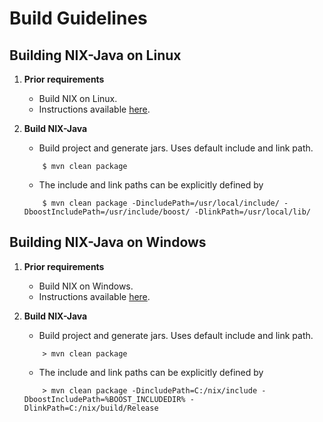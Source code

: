 Build Guidelines
================

Building NIX-Java on Linux
--------------------------

1. **Prior requirements**

   - Build NIX on Linux. 
   - Instructions available [here](https://github.com/G-Node/nix).
   
2. **Build NIX-Java**

    - Build project and generate jars. Uses default include and link path.
    
    ```
        $ mvn clean package
    ```
    
    - The include and link paths can be explicitly defined by 
    
    ```
        $ mvn clean package -DincludePath=/usr/local/include/ -DboostIncludePath=/usr/include/boost/ -DlinkPath=/usr/local/lib/
    ```
    

Building NIX-Java on Windows
----------------------------

1. **Prior requirements**

   - Build NIX on Windows. 
   - Instructions available [here](https://github.com/G-Node/nix/blob/master/Win32.md).
   
2. **Build NIX-Java**

    - Build project and generate jars. Uses default include and link path.
    
    ```
        > mvn clean package
    ```
    
    - The include and link paths can be explicitly defined by 
    
    ```
        > mvn clean package -DincludePath=C:/nix/include -DboostIncludePath=%BOOST_INCLUDEDIR% -DlinkPath=C:/nix/build/Release
    ```
    




